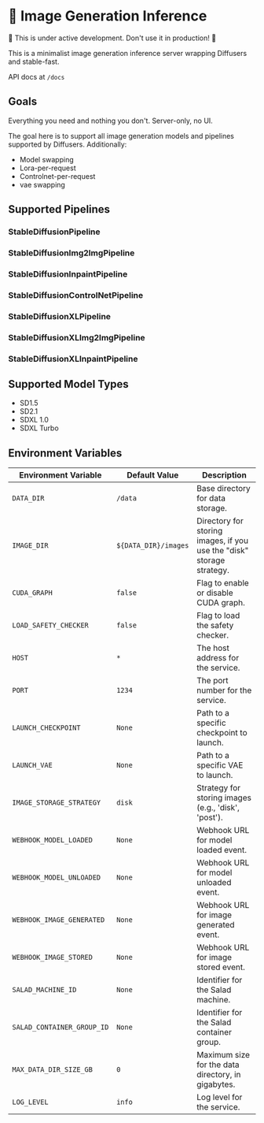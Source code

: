 # 🥗 Image Generation Inference

🚧 This is under active development. Don't use it in production! 🚧

This is a minimalist image generation inference server wrapping Diffusers and stable-fast.

API docs at `/docs`

## Goals

Everything you need and nothing you don't. Server-only, no UI.

The goal here is to support all image generation models and pipelines supported by Diffusers.
Additionally:
- Model swapping
- Lora-per-request
- Controlnet-per-request
- vae swapping

## Supported Pipelines

### StableDiffusionPipeline

### StableDiffusionImg2ImgPipeline

### StableDiffusionInpaintPipeline

### StableDiffusionControlNetPipeline

### StableDiffusionXLPipeline

### StableDiffusionXLImg2ImgPipeline

### StableDiffusionXLInpaintPipeline

## Supported Model Types

- SD1.5
- SD2.1
- SDXL 1.0
- SDXL Turbo

## Environment Variables

| Environment Variable       | Default Value        | Description                                                           |
| -------------------------- | -------------------- | --------------------------------------------------------------------- |
| `DATA_DIR`                 | `/data`              | Base directory for data storage.                                      |
| `IMAGE_DIR`                | `${DATA_DIR}/images` | Directory for storing images, if you use the "disk" storage strategy. |
| `CUDA_GRAPH`               | `false`              | Flag to enable or disable CUDA graph.                                 |
| `LOAD_SAFETY_CHECKER`      | `false`              | Flag to load the safety checker.                                      |
| `HOST`                     | `*`                  | The host address for the service.                                     |
| `PORT`                     | `1234`               | The port number for the service.                                      |
| `LAUNCH_CHECKPOINT`        | `None`               | Path to a specific checkpoint to launch.                              |
| `LAUNCH_VAE`               | `None`               | Path to a specific VAE to launch.                                     |
| `IMAGE_STORAGE_STRATEGY`   | `disk`               | Strategy for storing images (e.g., 'disk', 'post').                   |
| `WEBHOOK_MODEL_LOADED`     | `None`               | Webhook URL for model loaded event.                                   |
| `WEBHOOK_MODEL_UNLOADED`   | `None`               | Webhook URL for model unloaded event.                                 |
| `WEBHOOK_IMAGE_GENERATED`  | `None`               | Webhook URL for image generated event.                                |
| `WEBHOOK_IMAGE_STORED`     | `None`               | Webhook URL for image stored event.                                   |
| `SALAD_MACHINE_ID`         | `None`               | Identifier for the Salad machine.                                     |
| `SALAD_CONTAINER_GROUP_ID` | `None`               | Identifier for the Salad container group.                             |
| `MAX_DATA_DIR_SIZE_GB`     | `0`                  | Maximum size for the data directory, in gigabytes.                    |
| `LOG_LEVEL`                | `info`               | Log level for the service.                                            |
